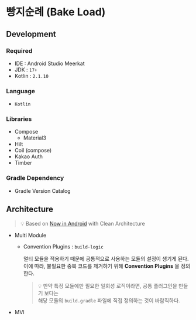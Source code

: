 # 빵지순례 (Bake Load)
## Development

### Required

- IDE : Android Studio Meerkat
- JDK : `17+`
- Kotlin : `2.1.10`

### Language

- `Kotlin`

### Libraries

- Compose
    - Material3
- Hilt
- Coil (compose)
- Kakao Auth
- Timber

### Gradle Dependency

- Gradle Version Catalog

## Architecture
> 💡 Based on [Now in Android](https://github.com/android/nowinandroid) with Clean Architecture

- Multi Module
    - Convention Plugins : `build-logic`
        
        멀티 모듈을 적용하기 때문에 공통적으로 사용하는 모듈의 설정이 생기게 된다.  
        이에 따라, 불필요한 중복 코드를 제거하기 위해 **Convention Plugins** 을 정의한다.

        >💡 만약 특정 모듈에만 필요한 일회성 로직이라면, 공통 플러그인을 만들기 보다는  
        > 해당 모듈의 `build.gradle` 파일에 직접 정의하는 것이 바람직하다.
        
- MVI
